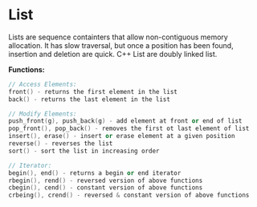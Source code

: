 # List

Lists are sequence containters that allow non-contiguous memory allocation. It has slow traversal, but once a position has been found, insertion and deletion are quick. C++ List are doubly linked list.

**Functions:**
```cpp
// Access Elements:
front() - returns the first element in the list
back() - returns the last element in the list

// Modify Elements:
push_front(g), push_back(g) - add element at front or end of list
pop_front(), pop_back() - removes the first ot last element of list
insert(), erase() - insert or erase element at a given position
reverse() - reverses the list
sort() - sort the list in increasing order

// Iterator:
begin(), end() - returns a begin or end iterator
rbegin(), rend() - reversed version of above functions
cbegin(), cend() - constant version of above functions
crbeing(), crend() - reversed & constant version of above functions
```